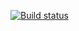 [![Build status](https://ci.appveyor.com/api/projects/status/4k9ds5rhdqe0fy2s/branch/main?svg=true)](https://ci.appveyor.com/project/Anna-64/postman/branch/main)